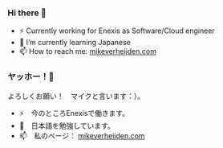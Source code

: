 ### Hi there 👋

- ⚡ Currently working for Enexis as Software/Cloud engineer
- 🌱 I’m currently learning Japanese
- 📫 How to reach me: [mikeverheijden.com](www.mikeverheijden.com)


### ヤッホー！👋

よろしくお願い！　マイクと言います：）。

- ⚡　今のところEnexisで働きます。
- 🌱　日本語を勉強しています。
- 📫　私のページ： [mikeverheijden.com](www.mikeverheijden.com)

